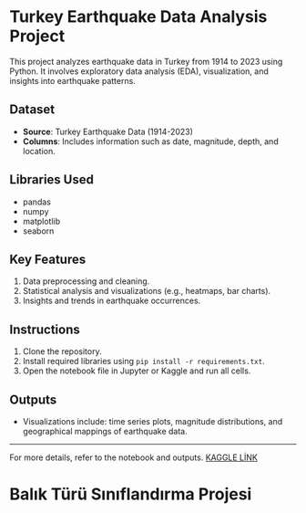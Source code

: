 
# Turkey Earthquake Data Analysis Project

This project analyzes earthquake data in Turkey from 1914 to 2023 using Python. It involves exploratory data analysis (EDA), visualization, and insights into earthquake patterns.

## Dataset
- **Source**: Turkey Earthquake Data (1914-2023)
- **Columns**: Includes information such as date, magnitude, depth, and location.

## Libraries Used
- pandas
- numpy
- matplotlib
- seaborn

## Key Features
1. Data preprocessing and cleaning.
2. Statistical analysis and visualizations (e.g., heatmaps, bar charts).
3. Insights and trends in earthquake occurrences.

## Instructions
1. Clone the repository.
2. Install required libraries using `pip install -r requirements.txt`.
3. Open the notebook file in Jupyter or Kaggle and run all cells.

## Outputs
- Visualizations include: time series plots, magnitude distributions, and geographical mappings of earthquake data.

---

For more details, refer to the notebook and outputs.
 [KAGGLE LİNK](https://www.kaggle.com/code/azizcanbalc/turkeyearthquake-eda-project)

# Balık Türü Sınıflandırma Projesi
